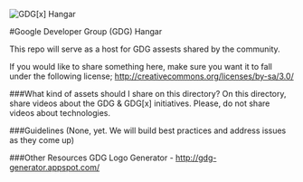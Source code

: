 ![GDG[x] Hangar](https://raw.github.com/gdg-x/hangar/master/images/logos/gdg-x/gdg-x-hangar_small.png)

#Google Developer Group (GDG) Hangar

This repo will serve as a host for GDG assests shared by the community.

If you would like to share something here, make sure you want it to fall under the following license;
http://creativecommons.org/licenses/by-sa/3.0/


###What kind of assets should I share on this directory?
On this directory, share videos about the GDG & GDG[x] initiatives. Please, do not share videos about technologies.


###Guidelines
(None, yet. We will build best practices and address issues as they come up)


###Other Resources
GDG Logo Generator - http://gdg-generator.appspot.com/
